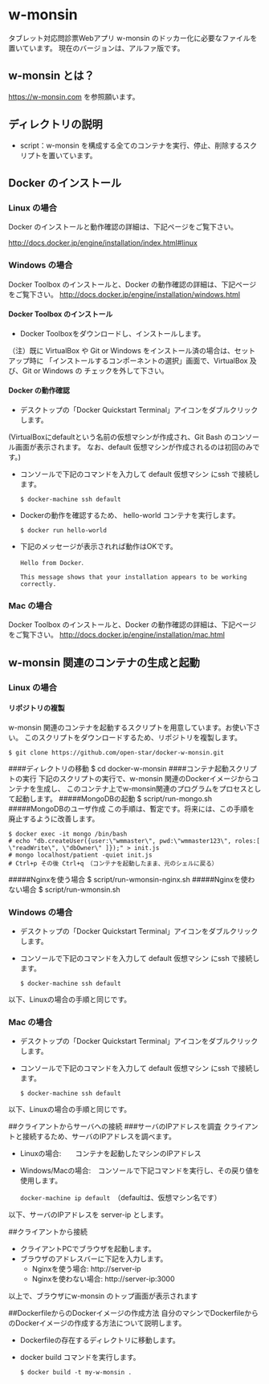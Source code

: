 # w-monsin
タブレット対応問診票Webアプリ w-monsin のドッカー化に必要なファイルを置いています。
現在のバージョンは、アルファ版です。
## w-monsin とは？
https://w-monsin.com を参照願います。
## ディレクトリの説明
- script：w-monsin を構成する全てのコンテナを実行、停止、削除するスクリプトを置いています。

## Docker のインストール
### Linux の場合
Docker のインストールと動作確認の詳細は、下記ページをご覧下さい。

http://docs.docker.jp/engine/installation/index.html#linux

### Windows の場合
Docker Toolbox のインストールと、Docker の動作確認の詳細は、下記ページをご覧下さい。
http://docs.docker.jp/engine/installation/windows.html
#### Docker Toolbox のインストール
- Docker Toolboxをダウンロードし、インストールします。

（注）既に VirtualBox や Git or Windows をインストール済の場合は、セットアップ時に
 「インストールするコンポーネントの選択」画面で、VirtualBox 及び、Git or Windows の
 チェックを外して下さい。

#### Docker の動作確認
- デスクトップの「Docker Quickstart Terminal」アイコンをダブルクリックします。

(VirtualBoxにdefaultという名前の仮想マシンが作成され、Git Bash のコンソール画面が表示されます。
なお、default 仮想マシンが作成されるのは初回のみです。)

- コンソールで下記のコマンドを入力して default 仮想マシン にssh で接続します。

	`$ docker-machine ssh default`
	
- Dockerの動作を確認するため、 hello-world コンテナを実行します。

	`$ docker run hello-world`

- 下記のメッセージが表示されれば動作はOKです。

	`Hello from Docker`.

	`This message shows that your installation appears to be working correctly.`

### Mac の場合
Docker Toolbox のインストールと、Docker の動作確認の詳細は、下記ページをご覧下さい。
http://docs.docker.jp/engine/installation/mac.html

## w-monsin 関連のコンテナの生成と起動
### Linux の場合
#### リポジトリの複製
w-monsin 関連のコンテナを起動するスクリプトを用意しています。お使い下さい。
このスクリプトをダウンロードするため、リポジトリを複製します。

	$ git clone https://github.com/open-star/docker-w-monsin.git
####ディレクトリの移動
	$ cd docker-w-monsin
####コンテナ起動スクリプトの実行
下記のスクリプトの実行で、w-monsin 関連のDockerイメージからコンテナを生成し、
このコンテナ上でw-monsin関連のプログラムをプロセスとして起動します。
#####MongoDBの起動
	$ script/run-mongo.sh
#####MongoDBのユーザ作成
この手順は、暫定です。将来には、この手順を廃止するように改善します。

	$ docker exec -it mongo /bin/bash
	# echo "db.createUser({user:\"wmmaster\", pwd:\"wmmaster123\", roles:[ \"readWrite\", \"dbOwner\" ]});" > init.js
	# mongo localhost/patient -quiet init.js
	# Ctrl+p その後 Ctrl+q　（コンテナを起動したまま、元のシェルに戻る）

#####Nginxを使う場合
	$ script/run-wmonsin-nginx.sh
#####Nginxを使わない場合
	$ script/run-wmonsin.sh
	
### Windows の場合
- デスクトップの「Docker Quickstart Terminal」アイコンをダブルクリックします。
- コンソールで下記のコマンドを入力して default 仮想マシン にssh で接続します。

	`$ docker-machine ssh default`	 

以下、Linuxの場合の手順と同じです。
 
### Mac の場合
- デスクトップの「Docker Quickstart Terminal」アイコンをダブルクリックします。
- コンソールで下記のコマンドを入力して default 仮想マシン にssh で接続します。

	`$ docker-machine ssh default`	 

以下、Linuxの場合の手順と同じです。

##クライアントからサーバへの接続
###サーバのIPアドレスを調査
クライアントと接続するため、サーバのIPアドレスを調べます。
- Linuxの場合:　　コンテナを起動したマシンのIPアドレス
- Windows/Macの場合:　コンソールで下記コマンドを実行し、その戻り値を使用します。

	`docker-machine ip default`　（defaultは、仮想マシン名です）

以下、サーバのIPアドレスを server-ip とします。

##クライアントから接続
- クライアントPCでブラウザを起動します。
- ブラウザのアドレスバーに下記を入力します。
	- Nginxを使う場合:	http://server-ip
	- Nginxを使わない場合:	http://server-ip:3000

以上で、ブラウザにw-monsin のトップ画面が表示されます

##DockerfileからのDockerイメージの作成方法
自分のマシンでDockerfileからのDockerイメージの作成する方法について説明します。
- Dockerfileの存在するディレクトリに移動します。
- docker build コマンドを実行します。

	`$ docker build -t my-w-monsin .`
